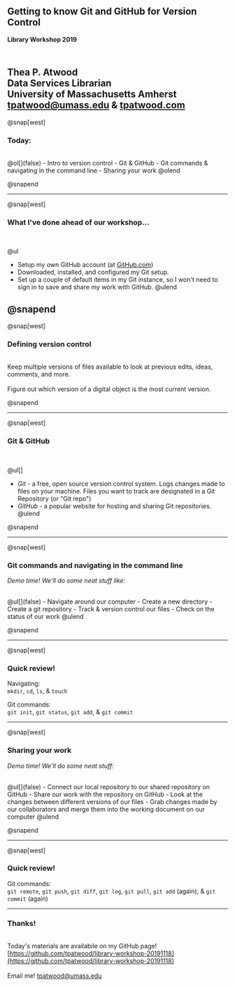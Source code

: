 <!-- https://gitpitch.com/tpatwood/library-workshop-20191118 -->

## Getting to know Git and GitHub for Version Control
**Library Workshop 2019**

<br>Thea P. Atwood
<br>Data Services Librarian 
<br>University of Massachusetts Amherst
<br>[tpatwood@umass.edu](mailto:tpatwood@umass.edu) & [tpatwood.com](http://tpatwood.com)
---
@snap[west]

### Today:
<br>
@ol[](false)
- Intro to version control
- Git & GitHub
- Git commands & navigating in the command line
- Sharing your work
@olend

@snapend

--- 
@snap[west]
### What I've done ahead of our workshop...
<br>

@ul[](false)
- Setup my own GitHub account (at [GitHub.com](https://github.com))
- Downloaded, installed, and configured my Git setup. 
- Set up a couple of default items in my Git instance, so I won't need to sign in to save and share my work with GitHub. 
@ulend

@snapend
---

@snap[west]
### Defining version control

<br>Keep multiple versions of files available to look at previous edits, ideas, comments, and more. 
<br>
<br>Figure out which version of a digital object is the most current version.

@snapend

---

@snap[west]
### Git & GitHub

<br>

@ul[]
- *Git* - a free, open source version control system. Logs changes made to files on your machine. Files you want to track are designated in a Git Repository (or "Git repo")
- *GitHub* - a popular website for hosting and sharing Git repositories. 
@ulend

@snapend

---

@snap[west]
### Git commands and navigating in the command line
_Demo time! We'll do some neat stuff like:_

<br>
@ul[](false)
- Navigate around our computer
- Create a new directory
- Create a git repository
- Track & version control our files
- Check on the status of our work
@ulend

@snapend

--- 

@snap[west]
### Quick review!

Navigating: 
<br>`mkdir`, `cd`, `ls`, & `touch`

Git commands:
<br>`git init`, `git status`, `git add`, & `git commit`

---

@snap[west]
### Sharing your work 

_Demo time! We'll do some neat stuff:_ 

<br>
@ul[](false)
- Connect our local repository to our shared repository on GitHub
- Share our work with the repository on GitHub
- Look at the changes between different versions of our files
- Grab changes made by our collaborators and merge them into the working document on our computer
@ulend

@snapend

---

@snap[west]
### Quick review!

Git commands: 
<br>`git remote`, `git push`, `git diff`, `git log`, `git pull`, `git add` (again), & `git commit` (again) 

---


### Thanks! 

<br> Today's materials are availabile on my GitHub page! [https://github.com/tpatwood/library-workshop-20191118](https://github.com/tpatwood/library-workshop-20191118) 
<br>
<br> Email me! [tpatwood@umass.edu](mailto:tpatwood@umass.edu)


